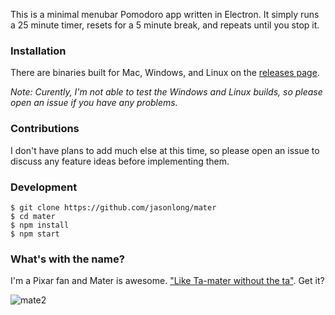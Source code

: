This is a minimal menubar Pomodoro app written in Electron. It simply runs a 25 minute timer, resets for a 5 minute break, and repeats until you stop it.

### Installation

There are binaries built for Mac, Windows, and Linux on the [releases page](https://github.com/jasonlong/mater/releases). 

_Note: Curently, I'm not able to test the Windows and Linux builds, so please open an issue if you have any problems._

### Contributions

I don't have plans to add much else at this time, so please open an issue to discuss any feature ideas before implementing them.

### Development

```
$ git clone https://github.com/jasonlong/mater
$ cd mater
$ npm install
$ npm start
```

### What's with the name?

I'm a Pixar fan and Mater is awesome. ["Like Ta-mater without the ta"](https://youtu.be/MJm8vNTasMg?t=25s). Get it?

![mate2](https://cloud.githubusercontent.com/assets/6104/20083476/8dcb077e-a52a-11e6-962f-828c437f6011.jpg)
